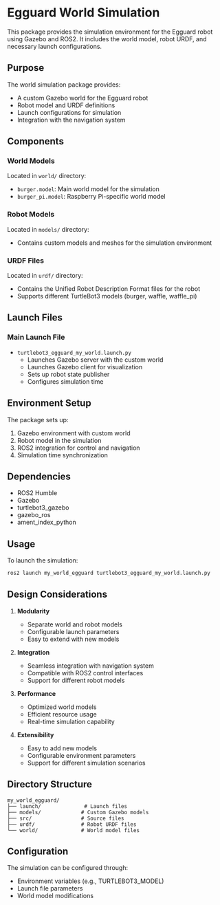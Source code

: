# Egguard World Simulation

This package provides the simulation environment for the Egguard robot using Gazebo and ROS2. It includes the world model, robot URDF, and necessary launch configurations.

## Purpose

The world simulation package provides:

- A custom Gazebo world for the Egguard robot
- Robot model and URDF definitions
- Launch configurations for simulation
- Integration with the navigation system

## Components

### World Models

Located in `world/` directory:

- `burger.model`: Main world model for the simulation
- `burger_pi.model`: Raspberry Pi-specific world model

### Robot Models

Located in `models/` directory:

- Contains custom models and meshes for the simulation environment

### URDF Files

Located in `urdf/` directory:

- Contains the Unified Robot Description Format files for the robot
- Supports different TurtleBot3 models (burger, waffle, waffle_pi)

## Launch Files

### Main Launch File

- `turtlebot3_egguard_my_world.launch.py`
  - Launches Gazebo server with the custom world
  - Launches Gazebo client for visualization
  - Sets up robot state publisher
  - Configures simulation time

## Environment Setup

The package sets up:

1. Gazebo environment with custom world
2. Robot model in the simulation
3. ROS2 integration for control and navigation
4. Simulation time synchronization

## Dependencies

- ROS2 Humble
- Gazebo
- turtlebot3_gazebo
- gazebo_ros
- ament_index_python

## Usage

To launch the simulation:

```bash
ros2 launch my_world_egguard turtlebot3_egguard_my_world.launch.py
```

## Design Considerations

1. **Modularity**

   - Separate world and robot models
   - Configurable launch parameters
   - Easy to extend with new models

2. **Integration**

   - Seamless integration with navigation system
   - Compatible with ROS2 control interfaces
   - Support for different robot models

3. **Performance**

   - Optimized world models
   - Efficient resource usage
   - Real-time simulation capability

4. **Extensibility**
   - Easy to add new models
   - Configurable environment parameters
   - Support for different simulation scenarios

## Directory Structure

```
my_world_egguard/
├── launch/              # Launch files
├── models/             # Custom Gazebo models
├── src/                # Source files
├── urdf/               # Robot URDF files
└── world/              # World model files
```

## Configuration

The simulation can be configured through:

- Environment variables (e.g., TURTLEBOT3_MODEL)
- Launch file parameters
- World model modifications
